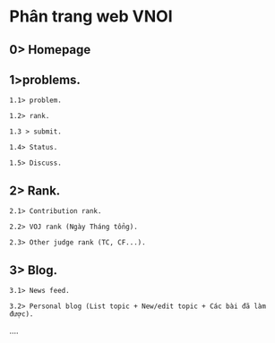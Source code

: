 Phân trang web VNOI
=======================
0> Homepage
----------
1>problems.
-----------
    1.1> problem.

    1.2> rank.

    1.3 > submit.

    1.4> Status.

    1.5> Discuss.

2> Rank.
-----------
    2.1> Contribution rank.

    2.2> VOJ rank (Ngày Tháng tổng).

    2.3> Other judge rank (TC, CF...).

3> Blog.
-----------
    3.1> News feed.

    3.2> Personal blog (List topic + New/edit topic + Các bài đã làm được).

....
